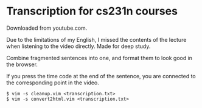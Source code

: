 # Transcription for cs231n courses

Downloaded from youtube.com.

Due to the limitations of my English, I missed the contents of the lecture when listening to the video directly. Made for deep study.

Combine fragmented sentences into one, and format them to look good in the browser.

If you press the time code at the end of the sentence, you are connected to the corresponding point in the video.

```
$ vim -s cleanup.vim <transcription.txt>
$ vim -s convert2html.vim <transcription.txt>
```
